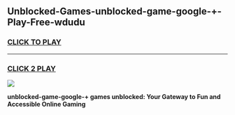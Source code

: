 
## Unblocked-Games-unblocked-game-google-+-Play-Free-wdudu
<h3>
<a href="https://premium76.site?title=unblocked-game-google-+&ref=24M">CLICK TO PLAY</a></h3>
<hr>

<h3>
<a href="https://premium76.site?title=unblocked-game-google-+&ref=24M">CLICK 2 PLAY</a>
  
</h3>

<a href="https://premium76.site?title=unblocked-game-google-+&ref=24M"><img src="https://clearcache.store/games.png"></a>


**unblocked-game-google-+ games unblocked: Your Gateway to Fun and Accessible Online Gaming**
